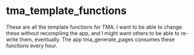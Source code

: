 tma_template_functions
======================

These are all the template functions for TMA. I want to be able to change these without recompiling the app, and I might want others to be able to re-write them, eventually. The app tma_generate_pages consumes these functions every hour.
